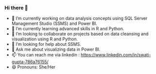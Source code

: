 ### Hi there 👋

- 🔭 I’m currently working on data analysis concepts using SQL Server Management Studio (SSMS) and Power BI.
- 🌱 I’m currently learning advanced skills in R and Python.
- 👯 I’m looking to collaborate on projects based on data cleansing and visualization using R and Python.
- 🤔 I’m looking for help about SSMS.
- 💬 Ask me about visualizing data in Power BI.
- 📫 You can reach me via linkedin : https://www.linkedin.com/in/swati-gupta-786a76155/
- 😄 Pronouns: She/Her
